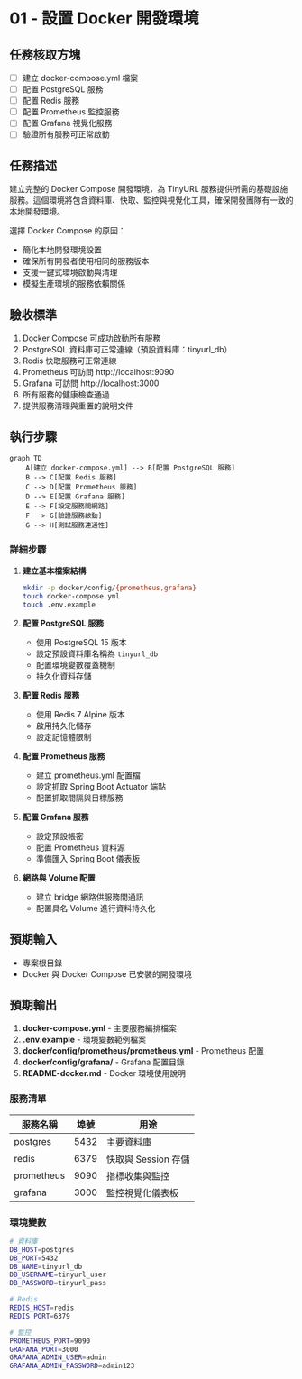 # 01 - 設置 Docker 開發環境

## 任務核取方塊
- [ ] 建立 docker-compose.yml 檔案
- [ ] 配置 PostgreSQL 服務
- [ ] 配置 Redis 服務
- [ ] 配置 Prometheus 監控服務
- [ ] 配置 Grafana 視覺化服務
- [ ] 驗證所有服務可正常啟動

## 任務描述

建立完整的 Docker Compose 開發環境，為 TinyURL 服務提供所需的基礎設施服務。這個環境將包含資料庫、快取、監控與視覺化工具，確保開發團隊有一致的本地開發環境。

選擇 Docker Compose 的原因：
- 簡化本地開發環境設置
- 確保所有開發者使用相同的服務版本
- 支援一鍵式環境啟動與清理
- 模擬生產環境的服務依賴關係

## 驗收標準

1. Docker Compose 可成功啟動所有服務
2. PostgreSQL 資料庫可正常連線（預設資料庫：tinyurl_db）
3. Redis 快取服務可正常連線
4. Prometheus 可訪問 http://localhost:9090
5. Grafana 可訪問 http://localhost:3000
6. 所有服務的健康檢查通過
7. 提供服務清理與重置的說明文件

## 執行步驟

```mermaid
graph TD
    A[建立 docker-compose.yml] --> B[配置 PostgreSQL 服務]
    B --> C[配置 Redis 服務]
    C --> D[配置 Prometheus 服務]
    D --> E[配置 Grafana 服務]
    E --> F[設定服務間網路]
    F --> G[驗證服務啟動]
    G --> H[測試服務連通性]
```

### 詳細步驟

1. **建立基本檔案結構**
   ```bash
   mkdir -p docker/config/{prometheus,grafana}
   touch docker-compose.yml
   touch .env.example
   ```

2. **配置 PostgreSQL 服務**
   - 使用 PostgreSQL 15 版本
   - 設定預設資料庫名稱為 `tinyurl_db`
   - 配置環境變數覆蓋機制
   - 持久化資料存儲

3. **配置 Redis 服務**
   - 使用 Redis 7 Alpine 版本
   - 啟用持久化儲存
   - 設定記憶體限制

4. **配置 Prometheus 服務**
   - 建立 prometheus.yml 配置檔
   - 設定抓取 Spring Boot Actuator 端點
   - 配置抓取間隔與目標服務

5. **配置 Grafana 服務**
   - 設定預設帳密
   - 配置 Prometheus 資料源
   - 準備匯入 Spring Boot 儀表板

6. **網路與 Volume 配置**
   - 建立 bridge 網路供服務間通訊
   - 配置具名 Volume 進行資料持久化

## 預期輸入

- 專案根目錄
- Docker 與 Docker Compose 已安裝的開發環境

## 預期輸出

1. **docker-compose.yml** - 主要服務編排檔案
2. **.env.example** - 環境變數範例檔案
3. **docker/config/prometheus/prometheus.yml** - Prometheus 配置
4. **docker/config/grafana/** - Grafana 配置目錄
5. **README-docker.md** - Docker 環境使用說明

### 服務清單

| 服務名稱   | 埠號 | 用途                |
| ---------- | ---- | ------------------- |
| postgres   | 5432 | 主要資料庫          |
| redis      | 6379 | 快取與 Session 存儲 |
| prometheus | 9090 | 指標收集與監控      |
| grafana    | 3000 | 監控視覺化儀表板    |

### 環境變數

```bash
# 資料庫
DB_HOST=postgres
DB_PORT=5432
DB_NAME=tinyurl_db
DB_USERNAME=tinyurl_user
DB_PASSWORD=tinyurl_pass

# Redis
REDIS_HOST=redis
REDIS_PORT=6379

# 監控
PROMETHEUS_PORT=9090
GRAFANA_PORT=3000
GRAFANA_ADMIN_USER=admin
GRAFANA_ADMIN_PASSWORD=admin123
```
